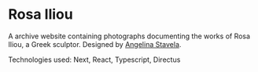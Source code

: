 # Rosa Iliou

A archive website containing photographs documenting the works of Rosa Iliou, a Greek sculptor. Designed by [Angelina Stavela](https://angelinastavela.work).

Technologies used: Next, React, Typescript, Directus
